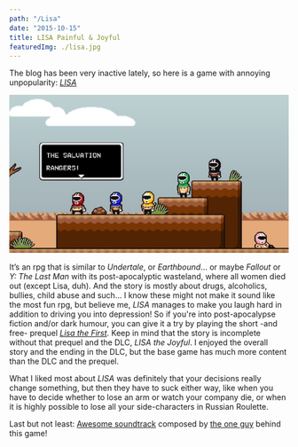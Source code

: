 ```yaml
---
path: "/Lisa"
date: "2015-10-15"
title: LISA Painful & Joyful
featuredImg: ./lisa.jpg
---
```

The blog has been very inactive lately, so here is a game with annoying unpopularity: *[LISA](http://www.lisatherpg.com/index.html)*

![Lisa the RPG](./lisa-the-rpg.jpg)

It’s an rpg that is similar to *Undertale*, or *Earthbound*... or maybe *Fallout* or *Y: The Last Man* with its post-apocalyptic wasteland, where all women died out (except Lisa, duh). And the story is mostly about drugs, alcoholics, bullies, child abuse and such… I know these might not make it sound like the most fun rpg, but believe me, *LISA* manages to make you laugh hard in addition to driving you into depression! So if you're into post-apocalypse fiction and/or dark humour, you can give it a try by playing the short -and free- prequel *[Lisa the First](https://rpgmaker.net/games/4412/)*. Keep in mind that the story is incomplete without that prequel and the DLC, *LISA the Joyful*. I enjoyed the overall story and the ending in the DLC, but the base game has much more content than the DLC and the prequel.

What I liked most about *LISA* was definitely that your decisions really change something, but then they have to suck either way, like when you have to decide whether to lose an arm or watch your company die, or when it is highly possible to lose all your side-characters in Russian Roulette.

Last but not least: [Awesome soundtrack](https://widdly2diddly.bandcamp.com/releases) composed by [the one guy](https://www.kickstarter.com/profile/131274701) behind this game!
